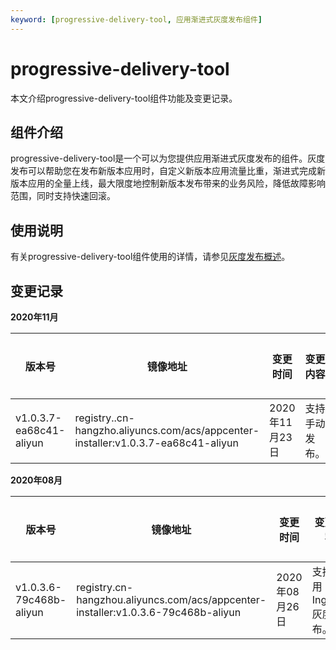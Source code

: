 ```yaml
---
keyword: [progressive-delivery-tool, 应用渐进式灰度发布组件]
---
```


# progressive-delivery-tool

本文介绍progressive-delivery-tool组件功能及变更记录。

## 组件介绍

progressive-delivery-tool是一个可以为您提供应用渐进式灰度发布的组件。灰度发布可以帮助您在发布新版本应用时，自定义新版本应用流量比重，渐进式完成新版本应用的全量上线，最大限度地控制新版本发布带来的业务风险，降低故障影响范围，同时支持快速回滚。

## 使用说明

有关progressive-delivery-tool组件使用的详情，请参见[灰度发布概述]()。

## 变更记录

**2020年11月**

|版本号|镜像地址|变更时间|变更内容|变更影响|
|---|----|----|----|----|
|v1.0.3.7-ea68c41-aliyun|registry..cn-hangzho.aliyuncs.com/acs/appcenter-installer:v1.0.3.7-ea68c41-aliyun|2020年11月23日|支持手动发布。|无|

**2020年08月**

|版本号|镜像地址|变更时间|变更内容|变更影响|
|---|----|----|----|----|
|v1.0.3.6-79c468b-aliyun|registry.cn-hangzhou.aliyuncs.com/acs/appcenter-installer:v1.0.3.6-79c468b-aliyun|2020年08月26日|支持应用Ingress灰度发布。|首次上线|

